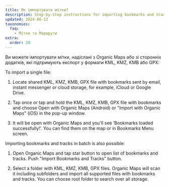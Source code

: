 ```yaml
---
title: Як імпортувати мітки?
description: Step-by-step instructions for importing bookmarks and tracks shared with you in formats KML, KMZ, KMB or GPX
updated: 2024-06-12
taxonomies:
  faq:
    - Мітки та Маршрути
extra:
  order: 20
---
```


Ви можете імпортувати мітки, надіслані з Organic Maps або зі сторонніх додатків, які підтримують експорт у формати KML, KMZ, KMB або GPX:

To import a single file:

1. Locate shared KML, KMZ, KMB, GPX file with bookmarks sent by email, instant messenger or cloud storage, for example, iCloud or Google Drive.

2. Tap once or tap and hold the KML, KMZ, KMB, GPX file with bookmarks and choose Open with Organic Maps (Android) or "Import with Organic Maps" (iOS) in the pop-up window.

3. It will be open with Organic Maps and you'll see ‘Bookmarks loaded successfully!’. You can find them on the map or in Bookmarks Menu screen.

Importing bookmarks and tracks in batch is also possible:

1. Open Organic Maps and tap star button to open list of bookmarks and tracks. Push "Import Bookmarks and Tracks" button.

2. Select a folder with KML, KMZ, KMB, GPX files. Organic Maps will scan it including subfolders and import all supported files with bookmarks and tracks. You can choose root folder to search over all storage.
